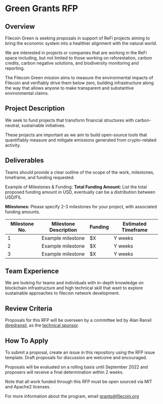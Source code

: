 # Green Grants RFP

## Overview
Filecoin Green is seeking proposals in support of ReFi projects aiming to bring the economic system into a healthier alignment with the natural world. 

We are interested in projects or companies that are working in the ReFi space including, but not limited to those working on reforestation, carbon credits, carbon negative solutions, and biodiversity monitoring and reporting. 

The Filecoin Green mission aims to measure the environmental impacts of Filecoin and verifiably drive them below zero, building infrastructure along the way that allows anyone to make transparent and substantive environmental claims. 

## Project Description
We seek to fund projects that transform financial structures with carbon-neutral, sustainable initiatives. 

These projects are important as we aim to build open-source tools that quantifiably measure and mitigate emissions generated from crypto-related activity.

## Deliverables

Teams should provide a clear outline of the scope of the work, milestones, timeframe, and funding requested. 

Example of Milestones & Funding:
**Total Funding Amount:** List the total proposed funding amount in USD, eventually can be a distribution between USD/FIL

**Milestones:**
Please specify 2-3 milestones for your project, with associated funding amounts. 

| Milestone No. | Milestone Description | Funding | Estimated Timeframe |
| ------------- | --------------------- | ------- | ------------------- |
| 1             | Example milestone     | $X      | Y weeks             |
| 2             | Example milestone     | $X      | Y weeks             |
| 3             | Example milestone     | $X      | Y weeks             |


## Team Experience  

We are looking for teams and individuals with in-depth knowledge on blockchain infrastructure and high technical skill that want to explore sustainable approaches to filecoin network development.

## Review Criteria

Proposals for this RFP will be overseen by a committee led by Alan Ransil [@redransil](https://github.com/redransil/), as the [technical sponsor](https://github.com/filecoin-project/devgrants/blob/master/technical-sponsors.md).  

## How To Apply

To submit a proposal, create an issue in this repository using the RFP issue template. Draft proposals for discussion are welcome and encouraged.

Proposals will be evaluated on a rolling basis until September 2022 and proposers will receive a final determination within 2 weeks. 

Note that all work funded through this RFP must be open sourced via MIT and Apache2 licenses.

For more information about the program, email grants@filecoin.org 
